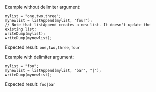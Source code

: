 Example without delimiter argument:

```luceescript+trycf
mylist = "one,two,three";
mynewlist = listAppend(mylist, "four");
// Note that listAppend creates a new list. It doesn't update the existing list:
writeDump(mylist);
writeDump(mynewlist);
```

Expected result: `one,two,three,four`

Example with delimiter argument:

```luceescript+trycf
mylist = "foo";
mynewlist = listAppend(mylist, "bar", "|");
writeDump(mynewlist);
```

Expected result: `foo|bar`

